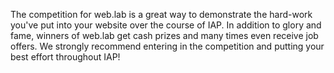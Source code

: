 The competition for web.lab is a great way to demonstrate the hard-work you've put into your website over the course of IAP. In addition to glory and fame, winners of web.lab get cash prizes and many times even receive job offers. We strongly recommend entering in the competition and putting your best effort throughout IAP!